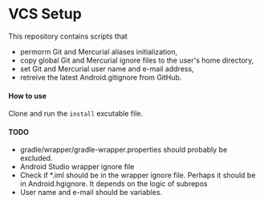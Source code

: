 VCS Setup
=========

This repository contains scripts that 
  * permorm Git and Mercurial aliases initialization,
  * copy global Git and Mercurial ignore files to the user's home directory,
  * set Git and Mercurial user name and e-mail address,
  * retreive the latest Android.gitignore from GitHub.

#### How to use

Clone and run the `install` excutable file.

#### TODO
* gradle/wrapper/gradle-wrapper.properties should probably be excluded.
* Android Studio wrapper ignore file
* Check if *.iml should be in the wrapper ignore file. Perhaps it should be in Android.hgignore. It depends on the logic of subrepos
* User name and e-mail should be variables.
